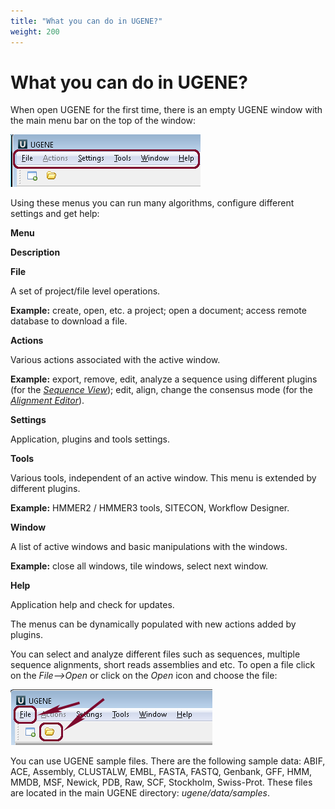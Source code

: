 ```yaml
---
title: "What you can do in UGENE?"
weight: 200
---
```



# What you can do in UGENE?

When open UGENE for the first time, there is an empty UGENE window with the main menu bar on the top of the window:


![](/images/2523429/3080193.gif)

Using these menus you can run many algorithms, configure different settings and get help:

**Menu**

**Description**

**File**

A set of project/file level operations.

**Example:** create, open, etc. a project; open a document; access remote database to download a file.

**Actions**

Various actions associated with the active window.

**Example:** export, remove, edit, analyze a sequence using different plugins (for the [_Sequence View_](2883698.html)); edit, align, change the consensus mode (for the [_Alignment Editor_](2883700.html)).

**Settings**

Application, plugins and tools settings.

**Tools**

Various tools, independent of an active window. This menu is extended by different plugins.

**Example:** HMMER2 / HMMER3 tools, SITECON, Workflow Designer.

**Window**

A list of active windows and basic manipulations with the windows.

**Example:** close all windows, tile windows, select next window.

**Help**

Application help and check for updates.

The menus can be dynamically populated with new actions added by plugins.

You can select and analyze different files such as sequences, multiple sequence alignments, short reads assemblies and etc. To open a file click on the _File-->Open_ or click on the _Open_ icon and choose the file:


![](/images/2523429/3080194.gif)

You can use UGENE sample files. There are the following sample data: ABIF, ACE, Assembly, CLUSTALW, EMBL, FASTA, FASTQ, Genbank, GFF, HMM, MMDB, MSF, Newick, PDB, Raw, SCF, Stockholm, Swiss-Prot. These files are located in the main UGENE directory: _ugene/data/samples_.
